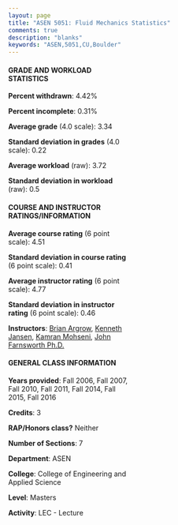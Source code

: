 ```yaml
---
layout: page
title: "ASEN 5051: Fluid Mechanics Statistics"
comments: true
description: "blanks"
keywords: "ASEN,5051,CU,Boulder"
---
```

<head>
<script src="https://ajax.googleapis.com/ajax/libs/jquery/2.1.3/jquery.min.js"></script>
<script src="https://dl.dropboxusercontent.com/s/pc42nxpaw1ea4o9/highcharts.js?dl=0"></script>
<!-- <script src="../assets/js/highcharts.js"></script> -->
<style type="text/css">@font-face {
	font-family: "Bebas Neue";
	src: url(https://www.filehosting.org/file/details/544349/BebasNeue Regular.otf) format("opentype");
	}
	h1.Bebas { 
		font-family: "Bebas Neue", Verdana, Tahoma;
	}
</style>
</head>
<body>
	<div id="container" style="float: right; width: 45%; height: 88%; margin-left: 2.5%; margin-right: 2.5%;"></div>
	<script language="JavaScript">
		$(document).ready(function() {
		var chart = {type: 'column'};
		var title = {text: 'Grade Distribution'};
		var xAxis = {categories: ['A','B','C','D','F'],crosshair: true};
		var yAxis = {min: 0,title: {text: 'Percentage'}};
		var tooltip = {headerFormat: '<center><b><span style="font-size:20px">{point.key}</span></b></center>',
		               pointFormat: '<td style="padding:0"><b>{point.y:.1f}%</b></td>',
		               footerFormat: '</table>',shared: true,useHTML: true};
		var plotOptions = {column: {pointPadding: 0.0,borderWidth: 0}};  
		var credits = {enabled: false};var series= [{name: 'Percent',data: [48.19,44.09,7.72,0.0,0.0,]}];
		var json = {};
		json.chart = chart;
		json.title = title;
		json.tooltip = tooltip;
		json.xAxis = xAxis;
		json.yAxis = yAxis;  
		json.series = series;
		json.plotOptions = plotOptions;  
		json.credits = credits;
		$('#container').highcharts(json);
	});
	</script>
</body>
			   
#### GRADE AND WORKLOAD STATISTICS

**Percent withdrawn**: 4.42%

**Percent incomplete**: 0.31%

**Average grade** (4.0 scale): 3.34

**Standard deviation in grades** (4.0 scale): 0.22

**Average workload** (raw): 3.72

**Standard deviation in workload** (raw): 0.5

#### COURSE AND INSTRUCTOR RATINGS/INFORMATION

**Average course rating** (6 point scale): 4.51

**Standard deviation in course rating** (6 point scale): 0.41

**Average instructor rating** (6 point scale): 4.77

**Standard deviation in instructor rating** (6 point scale): 0.46

**Instructors**: <a href='../../instructors/Brian_Argrow'>Brian Argrow</a>, <a href='../../instructors/Kenneth_Jansen'>Kenneth Jansen</a>, <a href='../../instructors/Kamran_Mohseni'>Kamran Mohseni</a>, <a href='../../instructors/John_Farnsworth_Ph.D.'>John Farnsworth Ph.D.</a>

#### GENERAL CLASS INFORMATION

**Years provided**: Fall 2006, Fall 2007, Fall 2010, Fall 2011, Fall 2014, Fall 2015, Fall 2016

**Credits**: 3

**RAP/Honors class?** Neither

**Number of Sections**: 7

**Department**: ASEN

**College**: College of Engineering and Applied Science

**Level**: Masters

**Activity**: LEC - Lecture
